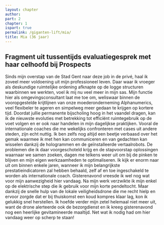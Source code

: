 ```yaml
---
layout: chapter
author: 
part: 2
chapter: 1
ispart: true
permalink: /giganten-lift/mia/
title: Mia (36 jaar)
---
```

## Fragment uit tussentijds evaluatiegesprek met haar celhoofd bij Prospects

Sinds mijn overstap van de Stad Gent naar deze job in de privé, haal ik zoveel meer voldoening uit mijn professioneel leven. Daar waar ik vroeger als deskundige ruimtelijke ordening afknapte op de logge structuren waarbinnen we werkten, voel ik mij nu veel meer in mijn sas. Mijn functie hier  als  omgevingsconsultant  laat  me  toe  om,  weliswaar  binnen  de  vooropgestelde  krijtlijnen  van  onze  moederonderneming Alphanumerics, veel flexibeler te ageren en simpelweg meer gedaan te krijgen op kortere tijd. Doordat  jullie  permanente  bijscholing  hoog  in  het  vaandel dragen, kan ik de nieuwste evoluties met betrekking tot efficiënt ruimtegebruik op de voet volgen en er ook naar handelen in mijn dagelijkse praktijken. Vooral de internationale coaches die me wekelijks confronteren met cases  uit  andere  steden,  zijn  echt  nuttig.  Ik  ben  zelfs  nog  altijd een beetje verbaasd over het gemak waarmee ik met hen  kan  communiceren  en  van  gedachten  kan  wisselen  dankzij  de  hologrammen  en  de  geïnstalleerde  vertaalrobots. De problemen die ik daar voorgeschoteld krijg en de stapvoorstap  oplossingen  waarnaar  we  samen  zoeken,  dagen  me  telkens  weer  uit  om  bij  de  pinken  te  blijven  en  mijn  eigen  werkzaamheden  te  optimaliseren.  Ik  kijk  er  enorm  naar  uit  om  binnen  enkele  jaren,  wanneer  ik  mijn  belangrijkste  prestatieindicatoren  zal  hebben  behaald,  zelf  af  en  toe  ingeschakeld  te  worden  als  internationale  coach. Gisterenavond  vreesde  ik  wel  nog  wat  voor  mijn  aanwezigheid  hier  vandaag.  Na  mijn  werk  verzwikte  ik  mijn  enkel op de elektrische step die ik gebruik voor mijn korte pendeltocht. Maar dankzij de snelle hulp van de lokale veiligheidsdrone  die  me  recht  hielp  en  ervoor  zorgde  dat  er  bij thuiskomst een koud kompres klaar lag, kon ik gelukkig snel  herstellen.  Ik  hoefde  verder  mijn  zetel  helemaal  niet  meer uit, want de drone alerteerde ook de bezorgdienst en ik  kreeg  gisterenavond  nog  een  heerlijke  gevitamineerde  maaltijd.  Net  wat  ik  nodig  had  om  hier  vandaag  weer  op  scherp te staan! 